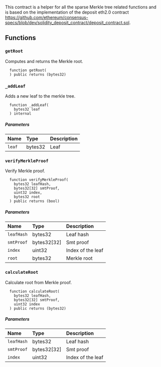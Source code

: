 This contract is a helper for all the sparse Merkle tree related functions and is based on the implementation of the deposit eth2.0 contract https://github.com/ethereum/consensus-specs/blob/dev/solidity_deposit_contract/deposit_contract.sol.

## Functions

### `getRoot`

Computes and returns the Merkle root.

```solidity
  function getRoot(
  ) public returns (bytes32)
```

### `_addLeaf`

Adds a new leaf to the merkle tree.

```solidity
  function _addLeaf(
    bytes32 leaf
  ) internal
```

##### Parameters

| Name | Type | Description                                                          |
| :--- | :--- | :------------------------------------------------------------------- |
|`leaf` | bytes32 | Leaf

### `verifyMerkleProof`

Verify Merkle proof.

```solidity
  function verifyMerkleProof(
    bytes32 leafHash,
    bytes32[32] smtProof,
    uint32 index,
    bytes32 root
  ) public returns (bool)
```

##### Parameters

| Name | Type | Description                                                          |
| :--- | :--- | :------------------------------------------------------------------- |
|`leafHash` | bytes32 | Leaf hash
|`smtProof` | bytes32[32] | Smt proof
|`index` | uint32 | Index of the leaf
|`root` | bytes32 | Merkle root

### `calculateRoot`

Calculate root from Merkle proof.

```solidity
  function calculateRoot(
    bytes32 leafHash,
    bytes32[32] smtProof,
    uint32 index
  ) public returns (bytes32)
```

##### Parameters

| Name | Type | Description                                                          |
| :--- | :--- | :------------------------------------------------------------------- |
|`leafHash` | bytes32 | Leaf hash
|`smtProof` | bytes32[32] | Smt proof
|`index` | uint32 | Index of the leaf


